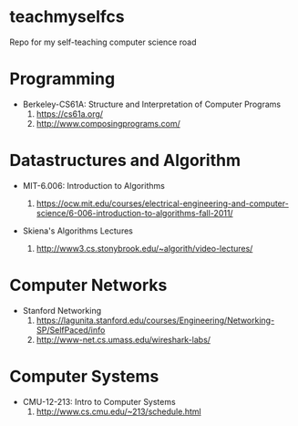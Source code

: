 # teachmyselfcs
Repo for my self-teaching computer science road

# Programming

* Berkeley-CS61A: Structure and Interpretation of Computer Programs
    1. https://cs61a.org/
    2. http://www.composingprograms.com/

# Datastructures and Algorithm

* MIT-6.006: Introduction to Algorithms
    1. https://ocw.mit.edu/courses/electrical-engineering-and-computer-science/6-006-introduction-to-algorithms-fall-2011/

* Skiena's Algorithms Lectures
    1. http://www3.cs.stonybrook.edu/~algorith/video-lectures/

# Computer Networks

* Stanford Networking
    1. https://lagunita.stanford.edu/courses/Engineering/Networking-SP/SelfPaced/info
    2. http://www-net.cs.umass.edu/wireshark-labs/

# Computer Systems

* CMU-12-213: Intro to Computer Systems
    1. http://www.cs.cmu.edu/~213/schedule.html
